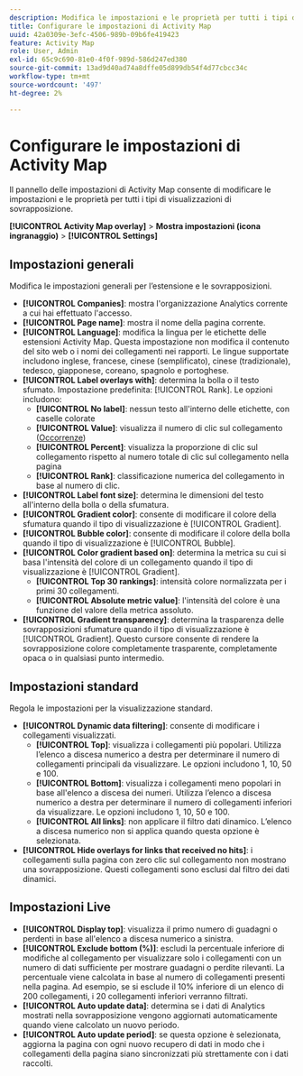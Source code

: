 ```yaml
---
description: Modifica le impostazioni e le proprietà per tutti i tipi di visualizzazioni di sovrapposizione in Activity Map.
title: Configurare le impostazioni di Activity Map
uuid: 42a0309e-3efc-4506-989b-09b6fe419423
feature: Activity Map
role: User, Admin
exl-id: 65c9c690-81e0-4f0f-989d-586d247ed380
source-git-commit: 13ad9d40ad74a8dffe05d899db54f4d77cbcc34c
workflow-type: tm+mt
source-wordcount: '497'
ht-degree: 2%

---
```


# Configurare le impostazioni di Activity Map

Il pannello delle impostazioni di Activity Map consente di modificare le impostazioni e le proprietà per tutti i tipi di visualizzazioni di sovrapposizione.

**[!UICONTROL Activity Map overlay]** > **Mostra impostazioni (icona ingranaggio)** > **[!UICONTROL Settings]**

## Impostazioni generali

Modifica le impostazioni generali per l’estensione e le sovrapposizioni.

* **[!UICONTROL Companies]**: mostra l&#39;organizzazione Analytics corrente a cui hai effettuato l&#39;accesso.
* **[!UICONTROL Page name]**: mostra il nome della pagina corrente.
* **[!UICONTROL Language]**: modifica la lingua per le etichette delle estensioni Activity Map. Questa impostazione non modifica il contenuto del sito web o i nomi dei collegamenti nei rapporti. Le lingue supportate includono inglese, francese, cinese (semplificato), cinese (tradizionale), tedesco, giapponese, coreano, spagnolo e portoghese.
* **[!UICONTROL Label overlays with]**: determina la bolla o il testo sfumato. Impostazione predefinita: [!UICONTROL Rank]. Le opzioni includono:
   * **[!UICONTROL No label]**: nessun testo all&#39;interno delle etichette, con caselle colorate
   * **[!UICONTROL Value]**: visualizza il numero di clic sul collegamento ([Occorrenze](/help/components/metrics/occurrences.md))
   * **[!UICONTROL Percent]**: visualizza la proporzione di clic sul collegamento rispetto al numero totale di clic sul collegamento nella pagina
   * **[!UICONTROL Rank]**: classificazione numerica del collegamento in base al numero di clic.
* **[!UICONTROL Label font size]**: determina le dimensioni del testo all&#39;interno della bolla o della sfumatura.
* **[!UICONTROL Gradient color]**: consente di modificare il colore della sfumatura quando il tipo di visualizzazione è [!UICONTROL Gradient].
* **[!UICONTROL Bubble color]**: consente di modificare il colore della bolla quando il tipo di visualizzazione è [!UICONTROL Bubble].
* **[!UICONTROL Color gradient based on]**: determina la metrica su cui si basa l&#39;intensità del colore di un collegamento quando il tipo di visualizzazione è [!UICONTROL Gradient].
   * **[!UICONTROL Top 30 rankings]**: intensità colore normalizzata per i primi 30 collegamenti.
   * **[!UICONTROL Absolute metric value]**: l&#39;intensità del colore è una funzione del valore della metrica assoluto.
* **[!UICONTROL Gradient transparency]**: determina la trasparenza delle sovrapposizioni sfumature quando il tipo di visualizzazione è [!UICONTROL Gradient]. Questo cursore consente di rendere la sovrapposizione colore completamente trasparente, completamente opaca o in qualsiasi punto intermedio.

## Impostazioni standard

Regola le impostazioni per la visualizzazione standard.

* **[!UICONTROL Dynamic data filtering]**: consente di modificare i collegamenti visualizzati.
   * **[!UICONTROL Top]**: visualizza i collegamenti più popolari. Utilizza l’elenco a discesa numerico a destra per determinare il numero di collegamenti principali da visualizzare. Le opzioni includono 1, 10, 50 e 100.
   * **[!UICONTROL Bottom]**: visualizza i collegamenti meno popolari in base all&#39;elenco a discesa dei numeri. Utilizza l’elenco a discesa numerico a destra per determinare il numero di collegamenti inferiori da visualizzare. Le opzioni includono 1, 10, 50 e 100.
   * **[!UICONTROL All links]**: non applicare il filtro dati dinamico. L’elenco a discesa numerico non si applica quando questa opzione è selezionata.
* **[!UICONTROL Hide overlays for links that received no hits]**: i collegamenti sulla pagina con zero clic sul collegamento non mostrano una sovrapposizione. Questi collegamenti sono esclusi dal filtro dei dati dinamici.

## Impostazioni Live

* **[!UICONTROL Display top]**: visualizza il primo numero di guadagni o perdenti in base all&#39;elenco a discesa numerico a sinistra.
* **[!UICONTROL Exclude bottom (%)]**: escludi la percentuale inferiore di modifiche al collegamento per visualizzare solo i collegamenti con un numero di dati sufficiente per mostrare guadagni o perdite rilevanti. La percentuale viene calcolata in base al numero di collegamenti presenti nella pagina. Ad esempio, se si esclude il 10% inferiore di un elenco di 200 collegamenti, i 20 collegamenti inferiori verranno filtrati.
* **[!UICONTROL Auto update data]**: determina se i dati di Analytics mostrati nella sovrapposizione vengono aggiornati automaticamente quando viene calcolato un nuovo periodo.
* **[!UICONTROL Auto update period]**: se questa opzione è selezionata, aggiorna la pagina con ogni nuovo recupero di dati in modo che i collegamenti della pagina siano sincronizzati più strettamente con i dati raccolti.
